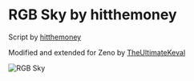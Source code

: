 # RGB Sky by hitthemoney

Script by [hitthemoney](https://github.com/hitthemoney)

Modified and extended for Zeno by [TheUltimateKeval](https://github.com/TheUltimateKeval)

![RGB Sky](https://cdn.discordapp.com/attachments/792583760666165249/803511640774541342/Zeno_Plug_RGBSky.png)

